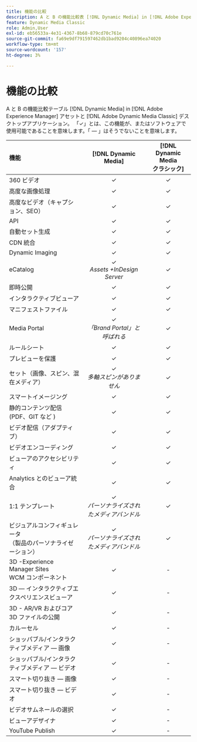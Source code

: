 ```yaml
---
title: 機能の比較
description: A と B の機能比較表 [!DNL Dynamic Media] in [!DNL Adobe Experience Manager] アセットと [!DNL Adobe Dynamic Media Classic] デスクトップアプリケーション。
feature: Dynamic Media Classic
role: Admin,User
exl-id: eb56533a-4e31-4367-8b68-879cd70c761e
source-git-commit: fa69e9df791597462db1bad9204c40896ea74020
workflow-type: tm+mt
source-wordcount: '157'
ht-degree: 3%

---
```


# 機能の比較

A と B の機能比較テーブル [!DNL Dynamic Media] in [!DNL Adobe Experience Manager] アセットと [!DNL Adobe Dynamic Media Classic] デスクトップアプリケーション。 「✓」とは、この機能が、またはソフトウェアで使用可能であることを意味します。「 — 」はそうでないことを意味します。

| 機能 | [!DNL Dynamic Media] | [!DNL Dynamic Media<br>クラシック] |
| :--- | :---: | :---: |
| 360 ビデオ | ✓ | ✓ |
| 高度な画像処理 | ✓ | ✓ |
| 高度なビデオ（キャプション、SEO） | ✓ | ✓ |
| API | ✓ | ✓ |
| 自動セット生成 | ✓ | ✓ |
| CDN 統合 | ✓ | ✓ |
| Dynamic Imaging | ✓ | ✓ |
| eCatalog | ✓<br>*Assets +InDesign Server* | ✓ |
| 即時公開 | ✓ | ✓ |
| インタラクティブビューア | ✓ | ✓ |
| マニフェストファイル | ✓ | ✓ |
| Media Portal | ✓<br>*「Brand Portal」と呼ばれる* | ✓ |
| ルールシート | ✓ | ✓ |
| プレビューを保護 | ✓ | ✓ |
| セット（画像、スピン、混在メディア） | ✓<br>*多軸スピンがありません* | ✓ |
| スマートイメージング | ✓ | ✓ |
| 静的コンテンツ配信<br>(PDF、GIT など ) | ✓ | ✓ |
| ビデオ配信（アダプティブ） | ✓ | ✓ |
| ビデオエンコーディング | ✓ | ✓ |
| ビューアのアクセシビリティ | ✓ | ✓ |
| Analytics とのビューア統合 | ✓ | ✓ |
| 1:1 テンプレート | ✓<br>*パーソナライズされたメディアバンドル* | ✓ |
| ビジュアルコンフィギュレータ<br>（製品のパーソナライゼーション） | ✓<br>*パーソナライズされたメディアバンドル* | ✓ |
| 3D -Experience Manager Sites<br>WCM コンポーネント | ✓ | - |
| 3D — インタラクティブエクスペリエンスビューア | ✓ | - |
| 3D - AR/VR およびコア 3D ファイルの公開 | ✓ | - |
| カルーセル | ✓ | - |
| ショッパブル/インタラクティブメディア — 画像 | ✓ | - |
| ショッパブル/インタラクティブメディア — ビデオ | ✓ | - |
| スマート切り抜き — 画像 | ✓ | - |
| スマート切り抜き — ビデオ | ✓ | - |
| ビデオサムネールの選択 | ✓ | - |
| ビューアデザイナ | ✓ | - |
| YouTube Publish | ✓ | - |
